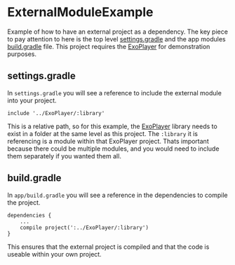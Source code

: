 # ExternalModuleExample

Example of how to have an external project as a dependency. The key piece to pay attention to here is the top level [settings.gradle](https://github.com/kevinthecity/ExternalModuleExample/blob/master/settings.gradle) and the app modules [build.gradle](https://github.com/kevinthecity/ExternalModuleExample/blob/master/app/build.gradle#L25) file. This project requires the [ExoPlayer](https://github.com/google/ExoPlayer) for demonstration purposes.

## settings.gradle
In `settings.gradle` you will see a reference to include the external module into your project. 
```
include '../ExoPlayer/:library'
```
This is a relative path, so for this example, the [ExoPlayer](https://github.com/google/ExoPlayer) library needs to exist in a folder at the same level as this project. The `:library` it is referencing is a module within that ExoPlayer project. Thats important because there could be multiple modules, and you would need to include them separately if you wanted them all.

## build.gradle
In `app/build.gradle` you will see a reference in the dependencies to compile the project.
```
dependencies {
    ...
    compile project(':../ExoPlayer/:library')
}
```

This ensures that the external project is compiled and that the code is useable within your own project.
